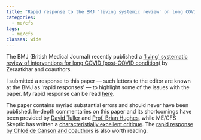 ```yaml
---
title: "Rapid response to the BMJ 'living systemic review' on long COVID interventions"
categories:
  - me/cfs
tags:
  - me/cfs
classes: wide
---
```


The BMJ (British Medical Journal) recently published a ['living' systematic review of interventions for long COVID (post-COVID condition)](https://www.bmj.com/content/387/bmj-2024-081318) by Zeraatkhar and coauthors.

I submitted a response to this paper — such letters to the editor are known at the BMJ as 'rapid responses' — to highlight some of the issues with the paper. My rapid response can be read [here](https://www.bmj.com/content/387/bmj-2024-081318/rr-1).

The paper contains myriad substantial errors and should never have been published. In-depth commentaries on this paper and its shortcomings have been provided by [David Tuller](https://virology.ws/2024/12/03/trial-by-error-yet-again-bmj-recommends-cbt-and-exercise-for-long-covid/) and [Prof. Brian Hughes](https://thesciencebit.net/2024/11/28/that-bmj-review-of-long-covid-therapies-does-not-show-what-it-says-it-does/), while ME/CFS Skeptic has written a [characteristially excellent critique](https://mecfsskeptic.com/the-bmj-review-on-long-covid-interventions/). The [rapid response by Chloé de Canson and coauthors](https://www.bmj.com/content/387/bmj-2024-081318/rr-2) is also worth reading.









 